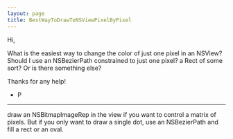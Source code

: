 ```yaml
---
layout: page
title: BestWayToDrawToNSViewPixelByPixel
---
```




Hi,

What is the easiest way to change the color of just one pixel in an NSView? Should I use an NSBezierPath constrained to just one pixel? a Rect of some sort? Or is there something else?

Thanks for any help!

- P

----

draw an NSBitmapImageRep in the view if you want to control a matrix of pixels. But if you only want to draw a single dot, use an NSBezierPath and fill a rect or an oval.


